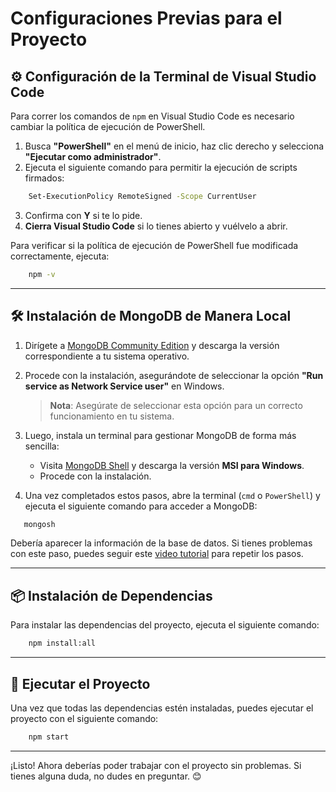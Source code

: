 # Configuraciones Previas para el Proyecto

## ⚙️ Configuración de la Terminal de Visual Studio Code

Para correr los comandos de `npm` en Visual Studio Code es necesario cambiar la política de ejecución de PowerShell.

1. Busca **"PowerShell"** en el menú de inicio, haz clic derecho y selecciona **"Ejecutar como administrador"**.
2. Ejecuta el siguiente comando para permitir la ejecución de scripts firmados:

```bash
    Set-ExecutionPolicy RemoteSigned -Scope CurrentUser
```

3. Confirma con **Y** si te lo pide.
4. **Cierra Visual Studio Code** si lo tienes abierto y vuélvelo a abrir.

Para verificar si la política de ejecución de PowerShell fue modificada correctamente, ejecuta:

```bash
    npm -v
```

---

## 🛠️ Instalación de MongoDB de Manera Local

1. Dirígete a [MongoDB Community Edition](https://www.mongodb.com/try/download/community-kubernetes-operator) y descarga la versión correspondiente a tu sistema operativo.
2. Procede con la instalación, asegurándote de seleccionar la opción **"Run service as Network Service user"** en Windows.

   > **Nota**: Asegúrate de seleccionar esta opción para un correcto funcionamiento en tu sistema.

3. Luego, instala un terminal para gestionar MongoDB de forma más sencilla:

   - Visita [MongoDB Shell](https://www.mongodb.com/try/download/shell) y descarga la versión **MSI para Windows**.
   - Procede con la instalación.

4. Una vez completados estos pasos, abre la terminal (`cmd` o `PowerShell`) y ejecuta el siguiente comando para acceder a MongoDB:

```bash
   mongosh
```

Debería aparecer la información de la base de datos. Si tienes problemas con este paso, puedes seguir este [video tutorial](https://www.youtube.com/watch?v=gDOKSgqM-bQ) para repetir los pasos.

---

## 📦 Instalación de Dependencias

Para instalar las dependencias del proyecto, ejecuta el siguiente comando:

```bash
    npm install:all
```

---

## 🚀 Ejecutar el Proyecto

Una vez que todas las dependencias estén instaladas, puedes ejecutar el proyecto con el siguiente comando:

```bash
    npm start
```

---

¡Listo! Ahora deberías poder trabajar con el proyecto sin problemas. Si tienes alguna duda, no dudes en preguntar. 😊

